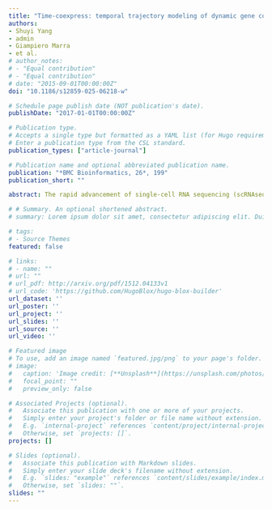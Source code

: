 ```yaml
---
title: "Time-coexpress: temporal trajectory modeling of dynamic gene co-expression patterns using single-cell transcriptomics data"
authors:
- Shuyi Yang
- admin
- Giampiero Marra
- et al.
# author_notes:
# - "Equal contribution"
# - "Equal contribution"
# date: "2015-09-01T00:00:00Z"
doi: "10.1186/s12859-025-06218-w"

# Schedule page publish date (NOT publication's date).
publishDate: "2017-01-01T00:00:00Z"

# Publication type.
# Accepts a single type but formatted as a YAML list (for Hugo requirements).
# Enter a publication type from the CSL standard.
publication_types: ["article-journal"]

# Publication name and optional abbreviated publication name.
publication: "*BMC Bioinformatics, 26*, 199"
publication_short: ""

abstract: The rapid advancement of single-cell RNA sequencing (scRNAseq) technology provides high-resolution views of transcriptomic activity within individual cells. Most routine analyses of scRNAseq data focus on individual genes; however, the one-gene-at-a-time analysis is likely to miss meaningful genetic interactions. Gene co-expression analysis addresses this limitation by identifying coordinated changes in gene expression in response to cellular conditions, such as developmental or temporal trajectories. Existing approaches to gene co-expression analysis often assume restrictive linear relationships. However, gene co-expression can change in complex, non-linear ways, which suggests the need for more flexible and accurate methods. We propose a copula-based framework, TIME-CoExpress, with proper data driven smoothing functions to model non-linear changes in gene co-expression along cellular temporal trajectories. Our method provides the flexibility to incorporate characteristics commonly observed in scRNAseq data, such as over-dispersion and zero-inflation, into the modeling framework. In addition to modeling gene co-expression, TIME-CoExpress captures dynamic changes in gene-level zero-inflation rates and mean expression levels, providing a more comprehensive analysis of scRNAseq data. Through a series of simulation analyses, we evaluated the performance of the proposed approach. We further demonstrated its implementation using a scRNAseq dataset and identified differentially co-expressed gene pairs along the cellular temporal trajectory during pituitary embryonic development, comparing Nxn−/ and wild-type mice. The proposed framework enables flexible and robust identification of dynamic, non-linear changes in gene co-expression, zero-inflation rates, and mean expression levels along temporal trajectories in scRNAseq data. Detecting these changes provides deeper insights into the biological processes and offers a better understanding of gene regulation throughout cellular development.

# # Summary. An optional shortened abstract.
# summary: Lorem ipsum dolor sit amet, consectetur adipiscing elit. Duis posuere tellus ac convallis placerat. Proin tincidunt magna sed ex sollicitudin condimentum.

# tags:
# - Source Themes
featured: false

# links:
# - name: ""
# url: ""
# url_pdf: http://arxiv.org/pdf/1512.04133v1
# url_code: 'https://github.com/HugoBlox/hugo-blox-builder'
url_dataset: ''
url_poster: ''
url_project: ''
url_slides: ''
url_source: ''
url_video: ''

# Featured image
# To use, add an image named `featured.jpg/png` to your page's folder. 
# image:
#   caption: 'Image credit: [**Unsplash**](https://unsplash.com/photos/jdD8gXaTZsc)'
#   focal_point: ""
#   preview_only: false

# Associated Projects (optional).
#   Associate this publication with one or more of your projects.
#   Simply enter your project's folder or file name without extension.
#   E.g. `internal-project` references `content/project/internal-project/index.md`.
#   Otherwise, set `projects: []`.
projects: []

# Slides (optional).
#   Associate this publication with Markdown slides.
#   Simply enter your slide deck's filename without extension.
#   E.g. `slides: "example"` references `content/slides/example/index.md`.
#   Otherwise, set `slides: ""`.
slides: ""
---
```


<!-- {{% callout note %}}
Click the *Cite* button above to demo the feature to enable visitors to import publication metadata into their reference management software.
{{% /callout %}}

{{% callout note %}}
Create your slides in Markdown - click the *Slides* button to check out the example.
{{% /callout %}}

Add the publication's **full text** or **supplementary notes** here. You can use rich formatting such as including [code, math, and images](https://docs.hugoblox.com/content/writing-markdown-latex/). -->
